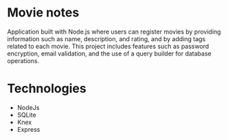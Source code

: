 # Movie notes
Application built with Node.js where users can register movies by providing information such as name, description, and rating, and by adding tags related to each movie.
This project includes features such as password encryption, email validation, and the use of a query builder for database operations.



 # Technologies
 - NodeJs
 - SQLite
 - Knex
 - Express
